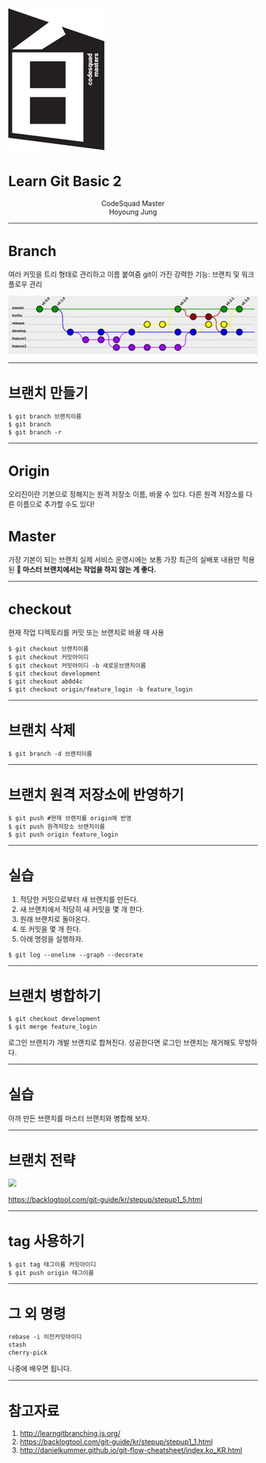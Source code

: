 <!-- page_number: true -->
# ![30%](images/img_white.png) 
# Learn Git Basic 2
<p align='center'>
CodeSquad Master <br>
Hoyoung Jung
</p>

---
# Branch
여러 커밋을 트리 형태로 관리하고 이름 붙여줌 
git이 가진 강력한 기능: 브랜치 및 워크플로우 관리

![](images/git-flow.png)

---

# 브랜치 만들기 
```
$ git branch 브랜치이름 
$ git branch 
$ git branch -r
```
---
# Origin
오리진이란 기본으로 정해지는 원격 저장소 이름, 바꿀 수 있다.
다른 원격 저장소를 다른 이름으로 추가할 수도 있다! 

# Master
가장 기본이 되는 브랜치 
실제 서비스 운영시에는 보통 가장 최근의 실배포 내용만 적용된
**:poop: 마스터 브랜치에서는 작업을 하지 않는 게 좋다.**

---
# checkout 
현재 작업 디렉토리를 커밋 또는 브랜치로 바꿀 때 사용 
```
$ git checkout 브랜치이름 
$ git checkout 커밋아이디
$ git checkout 커밋아이디 -b 새로운브랜치이름
$ git checkout development 
$ git checkout ab0d4c
$ git checkout origin/feature_login -b feature_login
```
---
# 브랜치 삭제 
```
$ git branch -d 브랜치이름 
```

---
# 브랜치 원격 저장소에 반영하기
```
$ git push #현재 브랜치를 origin에 반영 
$ git push 원격저장소 브랜치이름 
$ git push origin feature_login
```
---
# 실습
1. 적당한 커밋으로부터 새 브랜치를 만든다. 
2. 새 브랜치에서 적당히 새 커밋을 몇 개 한다. 
3. 원래 브랜치로 돌아온다.
4. 또 커밋을 몇 개 한다.
5. 아래 명령을 실행하자.
```
$ git log --oneline --graph --decorate 
```

---
# 브랜치 병합하기 
```
$ git checkout development
$ git merge feature_login 
```
로그인 브랜치가 개발 브랜치로 합쳐진다.
성공한다면 로그인 브랜치는 제거해도 무방하다. 

---
# 실습
아까 만든 브랜치를 마스터 브랜치와 병합해 보자. 

---
# 브랜치 전략

![](images/branch.png)

https://backlogtool.com/git-guide/kr/stepup/stepup1_5.html


---
# tag 사용하기

```
$ git tag 태그이름 커밋아이디
$ git push origin 태그이름 
```

---
# 그 외 명령
```
rebase -i 이전커밋아이디
stash 
cherry-pick
```
나중에 배우면 됩니다. 

---

# 참고자료 

1. http://learngitbranching.js.org/
2. https://backlogtool.com/git-guide/kr/stepup/stepup1_1.html 
3. http://danielkummer.github.io/git-flow-cheatsheet/index.ko_KR.html 

